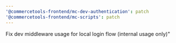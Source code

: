 ```yaml
---
'@commercetools-frontend/mc-dev-authentication': patch
'@commercetools-frontend/mc-scripts': patch
---
```


Fix dev middleware usage for local login flow (internal usage only)"
